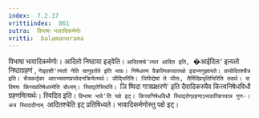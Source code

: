 ```yaml
---
index:  7.2.17
vrittiindex:  861
sutra:  विभाषा भावादिकर्मणोः
vritti:  balamanorama 
---
```


विभाषा भावादिकर्मणोः। आदितो निष्ठाया इड्वेति। `आदितश्चे'त्यत आदित इति, `�आईदितः' इत्यतो निष्ठाग्रहणं , `नेड्वशी'त्यतो नेति चानुवर्तते इति भावः। निषेधस्य वैकल्पिकत्वात्पक्षे इडभ्यनुज्ञायते। प्रस्वेदितश्चैत्र इति। चैत्रकर्तृका आरभ्यमाणप्रस्वेदनक्रियेत्यर्थः। ञीद्भिरिति। ञिरिद्येषां ते ञीतः, तैर्मिदिप्रभृतिभिरिति तदर्थः। स विषयः कित्त्वप्रतिषेधस्येति बोध्यम्। स्विद्यतेस्त्विति। `ञि ष्विदा गात्रप्रक्षरणे' इति दैवादिकस्यैव कित्त्वनिषेधविधौ ग्रहणमित्यर्थः। स्विदित इति। `विभाषा भावे'ति पक्षे इट्। कित्त्वनिषेधविधौ स्विद्यतेग्र्रहणाऽभावात्कित्त्वान्न गुण-। अत्र स्विदादीनाम् `आदितश्चेति इट् प्रतिषिध्यते। भावादिकर्मणोस्तु पक्षे इट्। 

